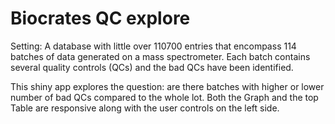 # Biocrates QC explore
Setting:
A database with little over 110700 entries that encompass 114 batches of data generated on a mass spectrometer.
Each batch contains several quality controls (QCs) and the bad QCs have been identified. 

This shiny app explores the question: are there batches with higher or lower number of bad QCs compared to the whole lot.
Both the Graph and the top Table are responsive along with the user controls on the left side.

